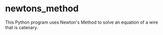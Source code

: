 newtons_method
==============

This Python program uses Newton's Method to  solve an equation of a wire that is catenary. 
